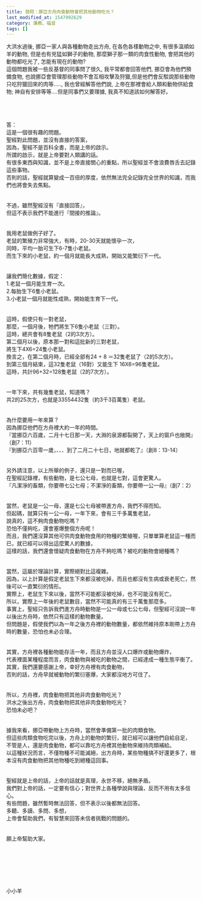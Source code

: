 ```yaml
---
title: 發問：挪亞方舟肉食動物會把其他動物吃光？
last_modified_at: 1547992629
category: 護教、福音
tags: []
---
```


大洪水過後, 挪亞一家人與各種動物走出方舟, 在各色各樣動物之中, 有很多溫順如羊的動物, 但是也有兇猛如獅子的動物, 那麼獅子那一類的肉食性動物, 會把其他的動物都吃光了, 怎能有現在的動物? <br>這個問題我被一些反基督的同事問了很久, 我平常都會回答他們, 挪亞會為他們預備食物, 也說挪亞會管理那些動物不會互相攻擊及狩獵,但是他們會反駁說那些動物只吃狩獵回來的肉等....., 我也曾經解答他們說, 上帝在那裡會給人類和動物供給食物; 神自有安排等等....但是同事們又要理據, 我真不知道該如何解答好。<br><!--more--><br><br><br><br>答：<br>這是一個很有趣的問題。<br>聖經對此問題，並沒有直接的答案，<br>因為，聖經不是百科全書，而是上帝的啟示。<br>所謂的啟示，就是上帝要對人類講的話。<br>有很多東西與知識，並不是上帝直接關心的重點，所以聖經並不會浪費唇舌去記錄這些事物。<br>否則的話，聖經就算變成一百倍的厚度，依然無法完全記錄完全世界的知識，而我們也將會失去焦點。<br> <br><br>不過，雖然聖經沒有『直接回答』，<br>但這不表示我們不能進行『間接的推論』。<br> <br><br>我用老鼠做例子好了。<br>老鼠的繁殖力非常強大，有時，20-30天就能懷孕一次，<br>同時，平均一胎可生下6-7隻小老鼠。<br>而生下來的小老鼠，約一個月就能長大成熟，開始又能繁衍下一代。<br> <br><br>讓我們簡化數據，假定：<br>1.老鼠一個月能生育一次。<br>2.每胎生下6隻小老鼠。<br>3.小老鼠一個月就能性成熟，開始能生育下一代。<br> <br><br>這時，假使只有一對老鼠，<br>那麼，一個月後，牠們將生下6隻小老鼠（三對）。<br>這時，總共會有8隻老鼠（2的3次方）。<br>第二個月以後，原本那一對和這批新的三對老鼠，<br>將生下4X6=24隻小老鼠。<br>換言之，在第二個月時，已經全部有24 + 8 ＝32隻老鼠了（2的5次方）。<br>到第三個月結束，這32隻老鼠（16對）又能生下 16X6=96隻老鼠。<br>這時，共計96+32=128隻老鼠（2的7次方）。<br> <br><br>一年下來，共有幾隻老鼠，知道嗎？<br>共2的25次方，也就是33554432隻（約3千3百萬隻）老鼠。<br><br><br>為什麼要用一年來算？<br>因為挪亞他們在方舟裡大約一年的時間。<br>『當挪亞六百歲，二月十七日那一天，大淵的泉源都裂開了，天上的窗戶也敞開』（創7：11）<br>『到挪亞六百零一歲，、、、到了二月二十七日，地就都乾了』（創8：13-14）<br> <br><br>另外請注意，以上所舉的例子，還只是一對而已喔，<br>在聖經記錄裡，有些動物，是七公七母，也就是七對，這會更驚人。<br>『凡潔淨的畜類，你要帶七公七母；不潔淨的畜類，你要帶一公一母』（創7：2）<br> <br><br>當然，老鼠是一公一母，還是七公七母被帶進方舟，我們不得而知。<br>但起碼，就算只有一公一母，一年下來，會有三千多萬隻老鼠，<br>說真的，這不夠肉食動物吃嗎？<br>恐怕不僅夠吃，還會塞爆整個方舟呢！<br>而且，我們還沒算其他可供肉食動物食用的物種的繁殖喔，只單單算老鼠這一種而已，就已經可以得出這麼驚人的數據，<br>這樣的話，我們還會懷疑肉食動物在方舟不夠吃嗎？被吃的動物會絕種嗎？<br><br> <br>當然，這屬於理論計算，實際絕對比這複雜。<br>因為，以上計算是假定老鼠生下來都沒被吃掉，而且也都沒有生病或衰老死亡，然後可以一直繁衍的情形。<br>實際上，老鼠生下來以後，當然不可能都沒被吃掉，也不可能沒有死亡。<br>所以，實際上一年後的老鼠數目，當然不可能真的有三千萬隻那麼多。<br>事實上，聖經只告訴我們進方舟時動物是一公一母或七公七母，但聖經可沒說一年以後出方舟時，依然只有這樣的動物數量。<br>但問題是，假使我們以為一年之後方舟裡的動物數量，都依然維持原本剛帶上方舟時的數量，恐怕也未必合理。<br> <br><br>其實，方舟裡各種動物能存活一年，而且方舟並沒人口爆炸或動物爆炸，<br>代表裡面某種程度而言，肉食動物與被吃的動物之間，已經達成一種生態平衡了。<br>其實，我們還要感謝上帝，幸好方舟裡有肉食動物，<br>否則的話，方舟早就被動物的繁衍塞爆，大家都沒地方可住了。<br> <br><br>所以，方舟裡，肉食動物把其他非肉食動物吃光？<br>洪水之後出方舟，肉食動物把其他非肉食動物吃光？<br>恐怕未必吧？<br> <br><br>據我來看，挪亞帶動物上方舟時，當然會準備第一批的肉類食物。<br>但這些肉類食物吃完以後，方舟上的動物的繁衍，就已經可以讓他們自給自足，<br>不管是人，還是肉食動物，都可以靠吃方舟裡其他動物來維持肉類補給。<br>以這種狀況而言，不僅物種不可能滅絕，出方舟時，某些物種搞不好還更多了，根本沒有肉食動物把其他物種吃到絕種這回事。<br><br><br>聖經就是上帝的話，上帝的話就是真理，永世不移，絕無矛盾。<br>我們對上帝的話，一定要有信心；對世界上各種學說與理論，反而不用有太多信心。<br>有些問題，雖然暫時無法回答，但不表示以後都無法回答。<br>多聽、多讀、多問、多想，<br>上帝會幫助我們，有智慧來回答未信者挑戰的問題的。<br><br><br>願上帝幫助大家。<br><br><br><br><br><br><br><br>小小羊
